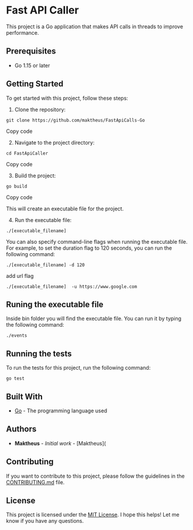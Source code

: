 # Fast API Caller

This project is a Go application that makes API calls in threads to improve performance.

## Prerequisites

- Go 1.15 or later

## Getting Started

To get started with this project, follow these steps:

1. Clone the repository:

```
git clone https://github.com/maktheus/FastApiCalls-Go
```

Copy code

2. Navigate to the project directory:

```
cd FastApiCaller
```

Copy code

3. Build the project:

```
go build
```

Copy code

This will create an executable file for the project.

4. Run the executable file:
```
./[executable_filename]
```

You can also specify command-line flags when running the executable file. For example, to set the duration flag to 120 seconds, you can run the following command:

```
./[executable_filename] -d 120
```

add url flag

```
./[executable_filename]  -u https://www.google.com
```


## Runing the executable file

Inside bin folder you will find the executable file. You can run it by typing the following command:

```
./events
```

## Running the tests

To run the tests for this project, run the following command:

```
go test
```

## Built With

- [Go](https://golang.org/) - The programming language used

## Authors

- **Maktheus** - _Initial work_ - [Maktheus]( 

## Contributing

If you want to contribute to this project, please follow the guidelines in the [CONTRIBUTING.md](CONTRIBUTING.md) file.

## License

This project is licensed under the [MIT License](LICENSE).
I hope this helps! Let me know if you have any questions.